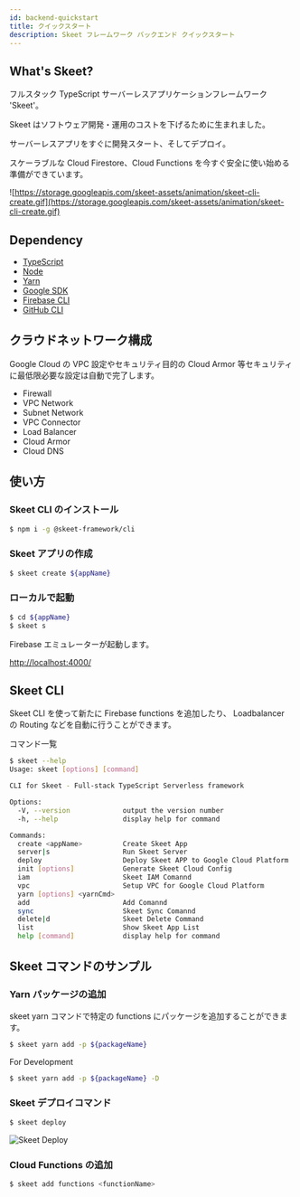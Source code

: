 ```yaml
---
id: backend-quickstart
title: クイックスタート
description: Skeet フレームワーク バックエンド クイックスタート
---
```


## What's Skeet?

フルスタック TypeScript サーバーレスアプリケーションフレームワーク 'Skeet'。

Skeet はソフトウェア開発・運用のコストを下げるために生まれました。

サーバーレスアプリをすぐに開発スタート、そしてデプロイ。

スケーラブルな Cloud Firestore、Cloud Functions を今すぐ安全に使い始める準備ができています。

![https://storage.googleapis.com/skeet-assets/animation/skeet-cli-create.gif](https://storage.googleapis.com/skeet-assets/animation/skeet-cli-create.gif)

## Dependency

- [TypeScript](https://www.typescriptlang.org/)
- [Node](https://nodejs.org/)
- [Yarn](https://yarnpkg.com/)
- [Google SDK](https://cloud.google.com/sdk/docs)
- [Firebase CLI](https://firebase.google.com/docs/cli)
- [GitHub CLI](https://cli.github.com/)

## クラウドネットワーク構成

Google Cloud の VPC 設定やセキュリティ目的の Cloud Armor 等セキュリティに最低限必要な設定は自動で完了します。

- Firewall
- VPC Network
- Subnet Network
- VPC Connector
- Load Balancer
- Cloud Armor
- Cloud DNS

## 使い方

### Skeet CLI のインストール

```bash
$ npm i -g @skeet-framework/cli
```

### Skeet アプリの作成

```bash
$ skeet create ${appName}
```

### ローカルで起動

```bash
$ cd ${appName}
$ skeet s
```

Firebase エミュレーターが起動します。

[http://localhost:4000/](http://localhost:4000/)

## Skeet CLI

Skeet CLI を使って新たに Firebase functions を追加したり、
Loadbalancer の Routing などを自動に行うことができます。

コマンド一覧

```bash
$ skeet --help
Usage: skeet [options] [command]

CLI for Skeet - Full-stack TypeScript Serverless framework

Options:
  -V, --version             output the version number
  -h, --help                display help for command

Commands:
  create <appName>          Create Skeet App
  server|s                  Run Skeet Server
  deploy                    Deploy Skeet APP to Google Cloud Platform
  init [options]            Generate Skeet Cloud Config
  iam                       Skeet IAM Comannd
  vpc                       Setup VPC for Google Cloud Platform
  yarn [options] <yarnCmd>
  add                       Add Comannd
  sync                      Skeet Sync Comannd
  delete|d                  Skeet Delete Command
  list                      Show Skeet App List
  help [command]            display help for command
```

## Skeet コマンドのサンプル

### Yarn パッケージの追加

skeet yarn コマンドで特定の functions にパッケージを追加することができます。

```bash
$ skeet yarn add -p ${packageName}
```

For Development

```bash
$ skeet yarn add -p ${packageName} -D
```

### Skeet デプロイコマンド

```bash
$ skeet deploy
```

![Skeet Deploy](https://storage.googleapis.com/skeet-assets/animation/skeet-deploy-compressed.gif)

### Cloud Functions の追加

```bash
$ skeet add functions <functionName>
```
